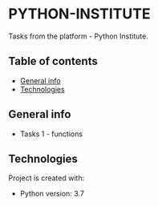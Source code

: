 # PYTHON-INSTITUTE
Tasks from the platform - Python Institute.

## Table of contents
* [General info](#general-info)
* [Technologies](#technologies)

## General info
* Tasks 1 - functions
	
## Technologies
Project is created with:
* Python version: 3.7
